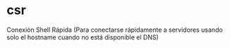 # csr
Conexión Shell Rápida (Para conectarse rápidamente a servidores usando solo el hostname cuando no está disponible el DNS)
